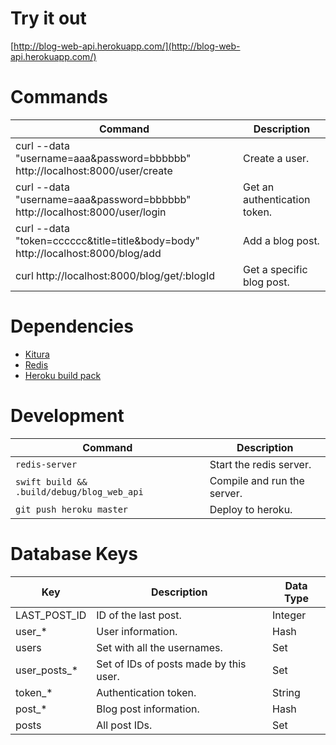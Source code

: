 # Try it out #

[http://blog-web-api.herokuapp.com/](http://blog-web-api.herokuapp.com/)

# Commands #

| Command | Description |
|---------|-------------|
| curl --data "username=aaa&password=bbbbbb" http://localhost:8000/user/create | Create a user. |
| curl --data "username=aaa&password=bbbbbb" http://localhost:8000/user/login | Get an authentication token. |
| curl --data "token=cccccc&title=title&body=body" http://localhost:8000/blog/add | Add a blog post. |
| curl http://localhost:8000/blog/get/:blogId | Get a specific blog post. |

# Dependencies #

- [Kitura](http://www.kitura.io/)
- [Redis](https://redis.io/)
- [Heroku build pack](https://github.com/kylef/heroku-buildpack-swift)

# Development #

| Command | Description |
|---------|-------------|
| `redis-server` | Start the redis server. |
| `swift build && .build/debug/blog_web_api` | Compile and run the server. |
| `git push heroku master` | Deploy to heroku. |

# Database Keys #

| Key | Description | Data Type |
| ----|-------------|-----------|
| LAST_POST_ID | ID of the last post. | Integer |
| user_* | User information. | Hash |
| users | Set with all the usernames. | Set |
| user_posts_* | Set of IDs of posts made by this user. | Set |
| token_* | Authentication token. | String |
| post_* | Blog post information. | Hash |
| posts | All post IDs. | Set |
